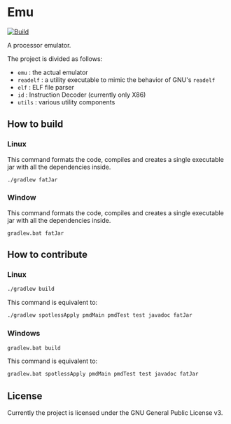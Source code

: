 # Emu
[![Build](https://github.com/Ledmington/emu/actions/workflows/build/badge.svg)](https://github.com/Ledmington/emu/actions/workflows/build/badge.svg)

A processor emulator.

The project is divided as follows:
- `emu` : the actual emulator
- `readelf` : a utility executable to mimic the behavior of GNU's `readelf`
- `elf` : ELF file parser
- `id` : Instruction Decoder (currently only X86)
- `utils` : various utility components

## How to build
### Linux
This command formats the code, compiles and creates a single executable jar with all the dependencies inside.
```bash
./gradlew fatJar
```

### Window
This command formats the code, compiles and creates a single executable jar with all the dependencies inside.
```batch
gradlew.bat fatJar
```

## How to contribute
### Linux
```bash
./gradlew build
```
This command is equivalent to:
```bash
./gradlew spotlessApply pmdMain pmdTest test javadoc fatJar
```

### Windows
```bash
gradlew.bat build
```
This command is equivalent to:
```bash
gradlew.bat spotlessApply pmdMain pmdTest test javadoc fatJar
```

## License
Currently the project is licensed under the GNU General Public License v3.
